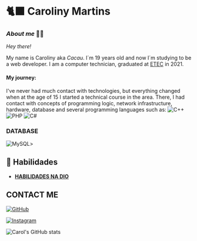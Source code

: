 # 🐈‍⬛ **Caroliny Martins** 


###  ***About me*** 👩‍💻

_Hey there!_

 My name is Caroliny aka _Cacau_. I´m 19 years old and now I´m studying to be a web developer. I am a computer technician, graduated at [ETEC](https://www.cps.sp.gov.br/etec/) in 2021. 

 #### **My journey:**

 I've never had much contact with technologies, but everything changed when at the age of 15 I started a technical course in the area. There, I had contact with concepts of programming logic, network infrastructure, hardware, database and several programming languages such as:
 ![C++](https://img.shields.io/badge/C%2B%2B-000?style=for-the-badge&logo=c%2B%2B&logoColor=ffff-background&color=9745f5)
![PHP](https://img.shields.io/badge/PHP-000?style=for-the-badge&logo=php&logoColor=white&background&color=9745f5)
![C#](https://img.shields.io/badge/C%23-000?style=for-the-badge&logo=c-sharp&logoColor-background&color=9745f5)

### **DATABASE**

![MySQL](https://img.shields.io/badge/MySQL-000?style=for-the-badge&logo=mysql&logoColor=white&background&color=9745f5)>

## 🚀 **Habilidades**

- [**HABILIDADES NA DIO**](https://web.dio.me/users/carolvitoriamartins76?tab=achievements)

## **CONTACT ME** 

[![GitHub](https://img.shields.io/badge/GitHub-000?style=for-the-badge&logo=github&logoColor=white&background&color=9745f5)](https://github.com/carolinymartins) 

[![Instagram](https://img.shields.io/badge/Instagram-000?style=for-the-badge&logo=instagram&logoColor=white&background&color=9745f5)](https://www.instagram.com/cacau.mrtns/)

![Carol's GitHub stats](https://github-readme-stats.vercel.app/api?username=Carol&show_icons=true&hide=contribs,prs&cache_seconds=86400&theme=midnight-purple)


                            